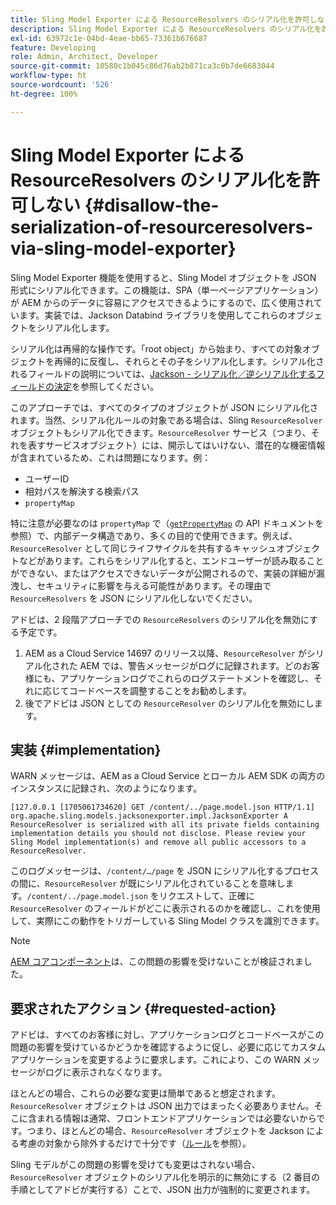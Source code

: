 ```yaml
---
title: Sling Model Exporter による ResourceResolvers のシリアル化を許可しない
description: Sling Model Exporter による ResourceResolvers のシリアル化を許可しない
exl-id: 63972c1e-04bd-4eae-bb65-73361b676687
feature: Developing
role: Admin, Architect, Developer
source-git-commit: 10580c1b045c86d76ab2b871ca3c0b7de6683044
workflow-type: ht
source-wordcount: '526'
ht-degree: 100%

---
```


# Sling Model Exporter による ResourceResolvers のシリアル化を許可しない {#disallow-the-serialization-of-resourceresolvers-via-sling-model-exporter}

Sling Model Exporter 機能を使用すると、Sling Model オブジェクトを JSON 形式にシリアル化できます。この機能は、SPA（単一ページアプリケーション）が AEM からのデータに容易にアクセスできるようにするので、広く使用されています。実装では、Jackson Databind ライブラリを使用してこれらのオブジェクトをシリアル化します。

シリアル化は再帰的な操作です。「root object」から始まり、すべての対象オブジェクトを再帰的に反復し、それらとその子をシリアル化します。シリアル化されるフィールドの説明については、[Jackson - シリアル化／逆シリアル化するフィールドの決定](https://www.baeldung.com/jackson-field-serializable-deserializable-or-not)を参照してください。

このアプローチでは、すべてのタイプのオブジェクトが JSON にシリアル化されます。当然、シリアル化ルールの対象である場合は、Sling `ResourceResolver` オブジェクトもシリアル化できます。`ResourceResolver` サービス（つまり、それを表すサービスオブジェクト）には、開示してはいけない、潜在的な機密情報が含まれているため、これは問題になります。例：

* ユーザーID
* 相対パスを解決する検索パス
* `propertyMap`

特に注意が必要なのは `propertyMap` で（[`getPropertyMap`](https://sling.apache.org/apidocs/sling12/org/apache/sling/api/resource/ResourceResolver.html#getPropertyMap--) の API ドキュメントを参照）で、内部データ構造であり、多くの目的で使用できます。例えば、`ResourceResolver` として同じライフサイクルを共有するキャッシュオブジェクトなどがあります。これらをシリアル化すると、エンドユーザーが読み取ることができない、またはアクセスできないデータが公開されるので、実装の詳細が漏洩し、セキュリティに影響を与える可能性があります。その理由で `ResourceResolvers` を JSON にシリアル化しないでください。

アドビは、2 段階アプローチでの `ResourceResolvers` のシリアル化を無効にする予定です。

1. AEM as a Cloud Service 14697 のリリース以降、`ResourceResolver` がシリアル化された AEM では、警告メッセージがログに記録されます。どのお客様にも、アプリケーションログでこれらのログステートメントを確認し、それに応じてコードベースを調整することをお勧めします。
1. 後でアドビは JSON としての `ResourceResolver` のシリアル化を無効にします。

## 実装 {#implementation}

WARN メッセージは、AEM as a Cloud Service とローカル AEM SDK の両方のインスタンスに記録され、次のようになります。

```text
[127.0.0.1 [1705061734620] GET /content/../page.model.json HTTP/1.1] org.apache.sling.models.jacksonexporter.impl.JacksonExporter A ResourceResolver is serialized with all its private fields containing implementation details you should not disclose. Please review your Sling Model implementation(s) and remove all public accessors to a ResourceResolver.
```

このログメッセージは、`/content/…/page` を JSON にシリアル化するプロセスの間に、`ResourceResolver` が既にシリアル化されていることを意味します。`/content/../page.model.json` をリクエストして、正確に `ResourceResolver` のフィールドがどこに表示されるのかを確認し、これを使用して、実際にこの動作をトリガーしている Sling Model クラスを識別できます。


>[!NOTE]
>
>[AEM コアコンポーネント](https://experienceleague.adobe.com/ja/docs/experience-manager-core-components/using/introduction)は、この問題の影響を受けないことが検証されました。

## 要求されたアクション {#requested-action}

アドビは、すべてのお客様に対し、アプリケーションログとコードベースがこの問題の影響を受けているかどうかを確認するように促し、必要に応じてカスタムアプリケーションを変更するように要求します。これにより、この WARN メッセージがログに表示されなくなります。

ほとんどの場合、これらの必要な変更は簡単であると想定されます。`ResourceResolver` オブジェクトは JSON 出力ではまったく必要ありません。そこに含まれる情報は通常、フロントエンドアプリケーションでは必要ないからです。つまり、ほとんどの場合、`ResourceResolver` オブジェクトを Jackson による考慮の対象から除外するだけで十分です（[ルール](https://www.baeldung.com/jackson-field-serializable-deserializable-or-not)を参照）。

Sling モデルがこの問題の影響を受けても変更はされない場合、`ResourceResolver` オブジェクトのシリアル化を明示的に無効にする（2 番目の手順としてアドビが実行する）ことで、JSON 出力が強制的に変更されます。
